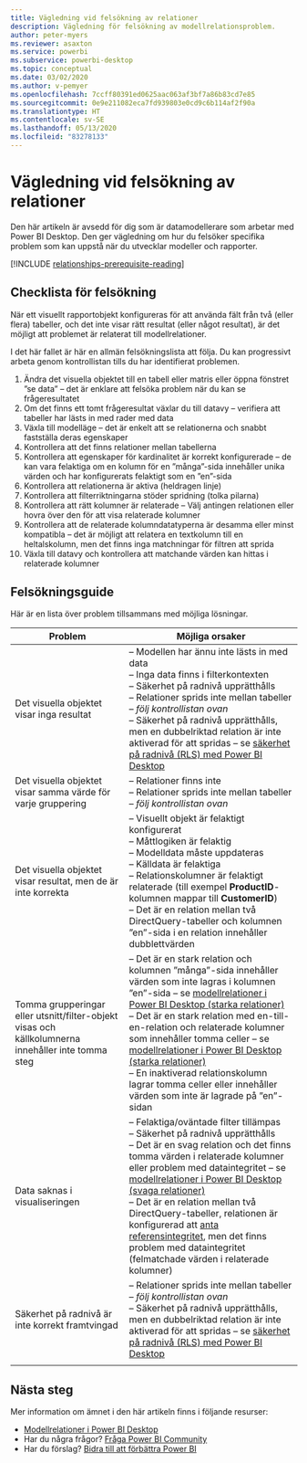 ```yaml
---
title: Vägledning vid felsökning av relationer
description: Vägledning för felsökning av modellrelationsproblem.
author: peter-myers
ms.reviewer: asaxton
ms.service: powerbi
ms.subservice: powerbi-desktop
ms.topic: conceptual
ms.date: 03/02/2020
ms.author: v-pemyer
ms.openlocfilehash: 7ccff80391ed0625aac063af3bf7a86b83cd7e85
ms.sourcegitcommit: 0e9e211082eca7fd939803e0cd9c6b114af2f90a
ms.translationtype: HT
ms.contentlocale: sv-SE
ms.lasthandoff: 05/13/2020
ms.locfileid: "83278133"
---
```

# <a name="relationship-troubleshooting-guidance"></a>Vägledning vid felsökning av relationer

Den här artikeln är avsedd för dig som är datamodellerare som arbetar med Power BI Desktop. Den ger vägledning om hur du felsöker specifika problem som kan uppstå när du utvecklar modeller och rapporter.

[!INCLUDE [relationships-prerequisite-reading](includes/relationships-prerequisite-reading.md)]

## <a name="troubleshooting-checklist"></a>Checklista för felsökning

När ett visuellt rapportobjekt konfigureras för att använda fält från två (eller flera) tabeller, och det inte visar rätt resultat (eller något resultat), är det möjligt att problemet är relaterat till modellrelationer.

I det här fallet är här en allmän felsökningslista att följa. Du kan progressivt arbeta genom kontrollistan tills du har identifierat problemen.

1. Ändra det visuella objektet till en tabell eller matris eller öppna fönstret ”se data” – det är enklare att felsöka problem när du kan se frågeresultatet
1. Om det finns ett tomt frågeresultat växlar du till datavy – verifiera att tabeller har lästs in med rader med data
1. Växla till modelläge – det är enkelt att se relationerna och snabbt fastställa deras egenskaper
1. Kontrollera att det finns relationer mellan tabellerna
1. Kontrollera att egenskaper för kardinalitet är korrekt konfigurerade – de kan vara felaktiga om en kolumn för en ”många”-sida innehåller unika värden och har konfigurerats felaktigt som en ”en”-sida
1. Kontrollera att relationerna är aktiva (heldragen linje)
1. Kontrollera att filterriktningarna stöder spridning (tolka pilarna)
1. Kontrollera att rätt kolumner är relaterade – Välj antingen relationen eller hovra över den för att visa relaterade kolumner
1. Kontrollera att de relaterade kolumndatatyperna är desamma eller minst kompatibla – det är möjligt att relatera en textkolumn till en heltalskolumn, men det finns inga matchningar för filtren att sprida
1. Växla till datavy och kontrollera att matchande värden kan hittas i relaterade kolumner

## <a name="troubleshooting-guide"></a>Felsökningsguide

Här är en lista över problem tillsammans med möjliga lösningar.

|Problem|Möjliga orsaker|
|---------|---------|
|Det visuella objektet visar inga resultat|– Modellen har ännu inte lästs in med data<br />– Inga data finns i filterkontexten<br />– Säkerhet på radnivå upprätthålls<br />– Relationer sprids inte mellan tabeller – _följ kontrollistan ovan_<br />– Säkerhet på radnivå upprätthålls, men en dubbelriktad relation är inte aktiverad för att spridas – se [säkerhet på radnivå (RLS) med Power BI Desktop](../create-reports/desktop-rls.md)|
|Det visuella objektet visar samma värde för varje gruppering |– Relationer finns inte<br />– Relationer sprids inte mellan tabeller – _följ kontrollistan ovan_|
|Det visuella objektet visar resultat, men de är inte korrekta|– Visuellt objekt är felaktigt konfigurerat<br />– Måttlogiken är felaktig<br />– Modelldata måste uppdateras<br />– Källdata är felaktiga<br />– Relationskolumner är felaktigt relaterade (till exempel **ProductID**-kolumnen mappar till **CustomerID**)<br />– Det är en relation mellan två DirectQuery-tabeller och kolumnen ”en”-sida i en relation innehåller dubblettvärden|
|Tomma grupperingar eller utsnitt/filter-objekt visas och källkolumnerna innehåller inte tomma steg|– Det är en stark relation och kolumnen ”många”-sida innehåller värden som inte lagras i kolumnen ”en”-sida – se [modellrelationer i Power BI Desktop (starka relationer)](../transform-model/desktop-relationships-understand.md#strong-relationships)<br />– Det är en stark relation med en-till-en-relation och relaterade kolumner som innehåller tomma celler – se [modellrelationer i Power BI Desktop (starka relationer)](../transform-model/desktop-relationships-understand.md#strong-relationships)<br />– En inaktiverad relationskolumn lagrar tomma celler eller innehåller värden som inte är lagrade på ”en”-sidan|
|Data saknas i visualiseringen|– Felaktiga/oväntade filter tillämpas<br />– Säkerhet på radnivå upprätthålls<br />– Det är en svag relation och det finns tomma värden i relaterade kolumner eller problem med dataintegritet – se [modellrelationer i Power BI Desktop (svaga relationer)](../transform-model/desktop-relationships-understand.md#weak-relationships)<br />– Det är en relation mellan två DirectQuery-tabeller, relationen är konfigurerad att [anta referensintegritet](../transform-model/desktop-relationships-understand.md#assume-referential-integrity), men det finns problem med dataintegritet (felmatchade värden i relaterade kolumner)|
|Säkerhet på radnivå är inte korrekt framtvingad|– Relationer sprids inte mellan tabeller – _följ kontrollistan ovan_<br />– Säkerhet på radnivå upprätthålls, men en dubbelriktad relation är inte aktiverad för att spridas – se [säkerhet på radnivå (RLS) med Power BI Desktop](../create-reports/desktop-rls.md)|
|||

## <a name="next-steps"></a>Nästa steg

Mer information om ämnet i den här artikeln finns i följande resurser:

- [Modellrelationer i Power BI Desktop](../transform-model/desktop-relationships-understand.md)
- Har du några frågor? [Fråga Power BI Community](https://community.powerbi.com/)
- Har du förslag? [Bidra till att förbättra Power BI](https://ideas.powerbi.com/)
